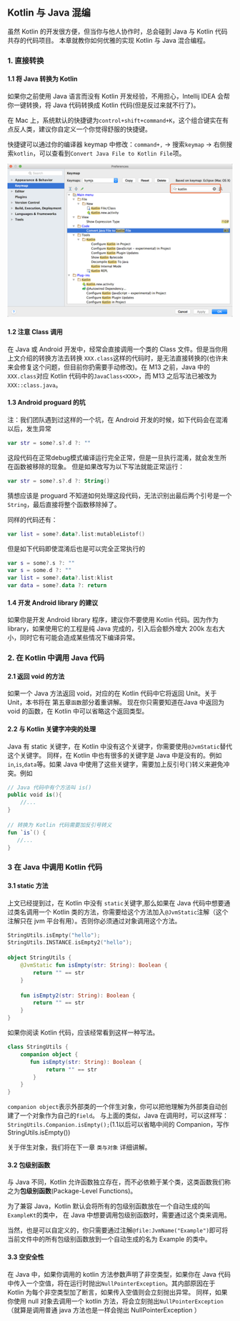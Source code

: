 ## Kotlin 与 Java 混编

虽然 Kotlin 的开发很方便，但当你与他人协作时，总会碰到 Java 与 Kotlin 代码共存的代码项目。
本章就教你如何优雅的实现 Kotlin 与 Java 混合编程。

### 1. 直接转换

#### 1.1 将 Java 转换为 Kotlin

如果你之前使用 Java 语言而没有 Kotlin 开发经验，不用担心，Intellij IDEA 会帮你一键转换，将 Java 代码转换成 Kotlin 代码(但是反过来就不行了)。

在 Mac 上，系统默认的快捷键为`control+shift+command+K`，这个组合键实在有点反人类，建议你自定义一个你觉得舒服的快捷键。

快捷键可以通过你的编译器 keymap 中修改：`command+,` -> 搜索`keymap` -> 右侧搜索`kotlin`，可以查看到`Convert Java File to Kotlin File`项。

![kotlin与java互操作](images/kotlin与java互操作_1.png)

#### 1.2 注意 Class 调用

在 Java 或 Android 开发中，经常会直接调用一个类的 Class 文件。但是当你用上文介绍的转换方法去转换 `XXX.class`这样的代码时，是无法直接转换的(也许未来会修复这个问题，但目前你扔需要手动修改)。在 M13 之前，Java 中的`XXX.class`对应 Kotlin 代码中的`JavaClass<XXX>`，而 M13 之后写法已被改为`XXX::class.java`。

#### 1.3 Android proguard 的坑

注：我们团队遇到过这样的一个坑，在 Android 开发的时候，如下代码会在混淆以后，发生异常

```kotlin
var str = some?.s?.d ?: ""
```

这段代码在正常debug模式编译运行完全正常，但是一旦执行混淆，就会发生所在函数被移除的现象。
但是如果改写为以下写法就能正常运行：

```kotlin
var str = some?.s?.d ?: String()
```

猜想应该是 proguard 不知道如何处理这段代码，无法识别出最后两个引号是一个`String`，最后直接将整个函数移除掉了。

同样的代码还有：

```kotlin
var list = some?.data?.list:mutableListof()
```

但是如下代码即使混淆后也是可以完全正常执行的

```kotlin
var s = some?.s ?: ""  
var s = some.d ?: ""
var list = some?.data?.list:klist  
var data = some?.data ?: return
```

#### 1.4 开发 Android library 的建议

如果你是开发 Android library 程序，建议你不要使用 Kotlin 代码。因为作为 library，如果使用它的工程是纯 Java 完成的，引入后会额外增大 200k 左右大小，同时它有可能会造成某些情况下编译异常。

### 2. 在 Kotlin 中调用 Java 代码

#### 2.1 返回 void 的方法

如果一个 Java 方法返回 void，对应的在 Kotlin 代码中它将返回 Unit。关于 Unit，本书将在 第五章`函数`部分着重讲解。 
现在你只需要知道在Java 中返回为 void 的函数，在 Kotlin 中可以省略这个返回类型。

#### 2.2 与 Kotlin 关键字冲突的处理

Java 有 static 关键字，在 Kotlin 中没有这个关键字，你需要使用`@JvmStatic`替代这个关键字。
同样，在 Kotlin 中也有很多的关键字是 Java 中是没有的。例如 `in`,`is`,`data`等。如果 Java 中使用了这些关键字，需要加上反引号(`)转义来避免冲突。例如

```kotlin
// Java 代码中有个方法叫 is()
public void is(){
	//...
}

// 转换为 Kotlin 代码需要加反引号转义
fun `is`() {
   //...
}
```

### 3 在 Java 中调用 Kotlin 代码

#### 3.1 static 方法

上文已经提到过，在 Kotlin 中没有 `static`关键字,那么如果在 Java 代码中想要通过类名调用一个 Kotlin 类的方法，你需要给这个方法加入`@JvmStatic`注解（这个注解只在 jvm 平台有用）。否则你必须通过对象调用这个方法。

```kotlin
StringUtils.isEmpty("hello");  
StringUtils.INSTANCE.isEmpty2("hello");

object StringUtils {
    @JvmStatic fun isEmpty(str: String): Boolean {
        return "" == str
    }

    fun isEmpty2(str: String): Boolean {
        return "" == str
    }
}
```

如果你阅读 Kotlin 代码，应该经常看到这样一种写法。

```kotlin
class StringUtils {
    companion object {
       fun isEmpty(str: String): Boolean {
	        return "" == str
	    }
    }
}
```

`companion object`表示外部类的一个伴生对象，你可以把他理解为外部类自动创建了一个对象作为自己的`field`。
与上面的类似，Java 在调用时，可以这样写：`StringUtils.Companion.isEmpty();`(1.1以后可以省略中间的 Companion，写作 StringUtils.isEmpty())

关于伴生对象，我们将在下一章 `类与对象` 详细讲解。

#### 3.2 包级别函数

与 Java 不同，Kotlin 允许函数独立存在，而不必依赖于某个类，这类函数我们称之为**包级别函数**(Package-Level Functions)。

为了兼容 Java，Kotlin 默认会将所有的包级别函数放在一个自动生成的叫`ExampleKt`的类中， 在 Java 中想要调用包级别函数时，需要通过这个类来调用。 

当然，也是可以自定义的，你只需要通过注解`@file:JvmName("Example")`即可将当前文件中的所有包级别函数放到一个自动生成的名为 Example 的类中。

#### 3.3 空安全性

在 Java 中，如果你调用的 kotlin 方法参数声明了非空类型，如果你在 Java 代码中传入一个空值，将在运行时抛出`NullPointerException`。其内部原因在于 Kotlin 为每个非空类型加了断言，如果传入空值则会立刻抛出异常。 
同样，如果你使用 null 对象去调用一个 kotlin 方法，将会立刻抛出`NullPointerException`（就算是调用普通 java 方法也是一样会抛出 NullPointerException ）